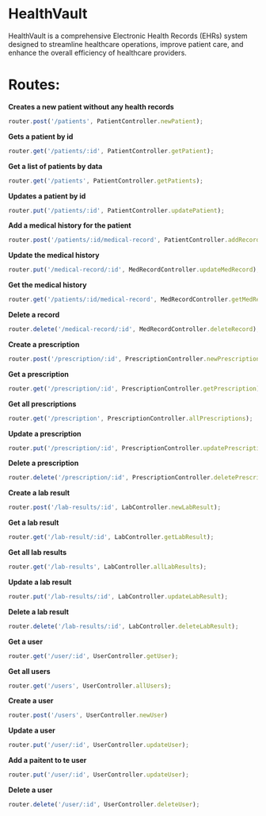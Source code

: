 # HealthVault
HealthVault is a comprehensive Electronic Health Records (EHRs) system designed to streamline healthcare operations, improve patient care, and enhance the overall efficiency of healthcare providers. 

# Routes:

**Creates a new patient without any health records**
```js
router.post('/patients', PatientController.newPatient);
```

**Gets a patient by id**
```js
router.get('/patients/:id', PatientController.getPatient);
```

**Get a list of patients by data**
```js
router.get('/patients', PatientController.getPatients);
```

**Updates a patient by id**
```js
router.put('/patients/:id', PatientController.updatePatient);
```

**Add a medical history for the patient**
```js
router.post('/patients/:id/medical-record', PatientController.addRecord);
```

**Update the medical history**
```js
router.put('/medical-record/:id', MedRecordController.updateMedRecord);
```

**Get the medical history**
```js
router.get('/patients/:id/medical-record', MedRecordController.getMedRecord);
```

**Delete a record**
```js
router.delete('/medical-record/:id', MedRecordController.deleteRecord);
```

**Create a prescription**
```js
router.post('/prescription/:id', PrescriptionController.newPrescription);
```

**Get a prescription**
```js
router.get('/prescription/:id', PrescriptionController.getPrescription);
```

**Get all prescriptions**
```js
router.get('/prescription', PrescriptionController.allPrescriptions);
```

**Update a prescription**
```js
router.put('/prescription/:id', PrescriptionController.updatePrescription);
```

**Delete a prescription**
```js
router.delete('/prescription/:id', PrescriptionController.deletePrescription);
```

**Create a lab result**
```js
router.post('/lab-results/:id', LabController.newLabResult);
```

**Get a lab result**
```js
router.get('/lab-result/:id', LabController.getLabResult);
```

**Get all lab results**
```js
router.get('/lab-results', LabController.allLabResults);
```

**Update a lab result**
```js
router.put('/lab-results/:id', LabController.updateLabResult);
```

**Delete a lab result**
```js
router.delete('/lab-results/:id', LabController.deleteLabResult);
```

**Get a user**
```js
router.get('/user/:id', UserController.getUser);
```

**Get all users**
```js
router.get('/users', UserController.allUsers);
```

**Create a user**
```js
router.post('/users', UserController.newUser)
```

**Update a user**
```js
router.put('/user/:id', UserController.updateUser);
```

**Add a paitent to te user**
```js
router.put('/user/:id', UserController.updateUser);
```

**Delete a user**
```js
router.delete('/user/:id', UserController.deleteUser);
```
